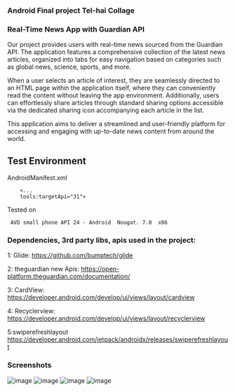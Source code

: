 
### Android Final project Tel-hai Collage
### Real-Time News App with Guardian API


Our project provides users with real-time news sourced from the Guardian API. The application features a comprehensive collection of the latest news articles, organized into tabs for easy navigation based on categories such as global news, science, sports, and more.

When a user selects an article of interest, they are seamlessly directed to an HTML page within the application itself, where they can conveniently read the content without leaving the app environment. Additionally, users can effortlessly share articles through standard sharing options accessible via the dedicated sharing icon accompanying each article in the list.

This application aims to deliver a streamlined and user-friendly platform for accessing and engaging with up-to-date news content from around the world.



## Test Environment

AndroidManifest.xml
``` 
    <...
    tools:targetApi="31">
```
Tested on
```
 AVD small phone API 24 - Android  Nougat. 7.0  x86 
```


### Dependencies, 3rd party libs, apis used in the project:

1: Glide: https://github.com/bumptech/glide

2: theguardian new Apis:
https://open-platform.theguardian.com/documentation/

3: CardView: https://developer.android.com/develop/ui/views/layout/cardview

4: Recyclerview:
https://developer.android.com/develop/ui/views/layout/recyclerview

5:swiperefreshlayout
https://developer.android.com/jetpack/androidx/releases/swiperefreshlayout


### Screenshots 



![image](https://github.com/wajdifadool/MyNewsApp/assets/16064194/34111b07-ed47-451a-8819-79fe2ca493c8) ![image](https://github.com/wajdifadool/MyNewsApp/assets/16064194/679c2dee-fa69-4cbb-9b5a-7530284519af) ![image](https://github.com/wajdifadool/MyNewsApp/assets/16064194/c5da5214-e9d2-4109-a100-f5b13cbc7cff) ![image](https://github.com/wajdifadool/MyNewsApp/assets/16064194/7701272c-e945-428b-bc3e-ce8e0bdd0784)




